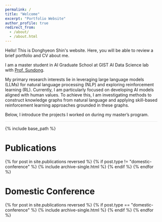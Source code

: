 ```yaml
---
permalink: /
title: "Welcome"
excerpt: "Portfolio Website"
author_profile: true
redirect_from: 
  - /about/
  - /about.html
---
```


Hello! This is Donghyeon Shin's website. Here, you will be able to review a brief portfolio and CV about me. 

<!-- <div class="content-container">
  <img src="images/20241115_161350(1).jpg" alt="profile">
</div> -->

I am a master student in AI Graduate School at GIST AI Data Science lab with [Prof. Sundong](https://sundong.kim/).


My primary research interests lie in leveraging large language models (LLMs) for natural language processing (NLP) and exploring reinforcement learning (RL). Currently, I am particularly focused on developing AI models aligned with human values. To achieve this, I am investigating methods to construct knowledge graphs from natural language and applying skill-based reinforcement learning approaches grounded in these graphs.

Below, I introduce the projects I worked on during my master’s program.


<!-- <div class="image-grid">
  <img src="images/diagonal-flip.gif" alt="diagonal flip">
  <img src="images/horizontal-align.gif" alt="horizontal align">
  <img src="images/tetris.gif" alt="tetris">
</div> -->


<hr style="height:1px; border:none; background-color:#e5e5e5;">

{% include base_path %}

# Publications
{% for post in site.publications reversed %}
  {% if post.type != "domestic-conference" %}
    {% include archive-single.html %}
  {% endif %}
{% endfor %}

# Domestic Conference
{% for post in site.publications reversed %}
  {% if post.type == "domestic-conference" %}
    {% include archive-single.html %}
  {% endif %}
{% endfor %}